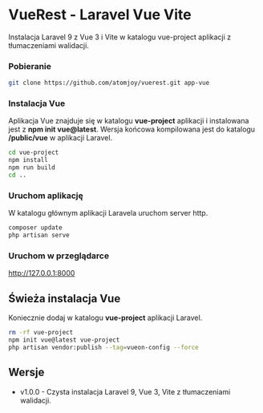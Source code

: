 # VueRest - Laravel Vue Vite

Instalacja Laravel 9 z Vue 3 i Vite w katalogu vue-project aplikacji z tłumaczeniami walidacji.

### Pobieranie

```sh
git clone https://github.com/atomjoy/vuerest.git app-vue
```

### Instalacja Vue

Aplikacja Vue znajduje się w katalogu **vue-project** aplikacji i instalowana jest z **npm init vue@latest**. Wersja końcowa kompilowana jest do katalogu **/public/vue** w aplikacji Laravel.

```sh
cd vue-project
npm install
npm run build
cd ..
```

### Uruchom aplikację

W katalogu głównym aplikacji Laravela uruchom server http.

```sh
composer update
php artisan serve
```

### Uruchom w przeglądarce

http://127.0.0.1:8000

## Świeża instalacja Vue

Koniecznie dodaj w katalogu **vue-project** aplikacji Laravel.

```sh
rm -rf vue-project
npm init vue@latest vue-project
php artisan vendor:publish --tag=vueon-config --force
```

## Wersje

- v1.0.0 - Czysta instalacja Laravel 9, Vue 3, Vite z tłumaczeniami walidacji.

